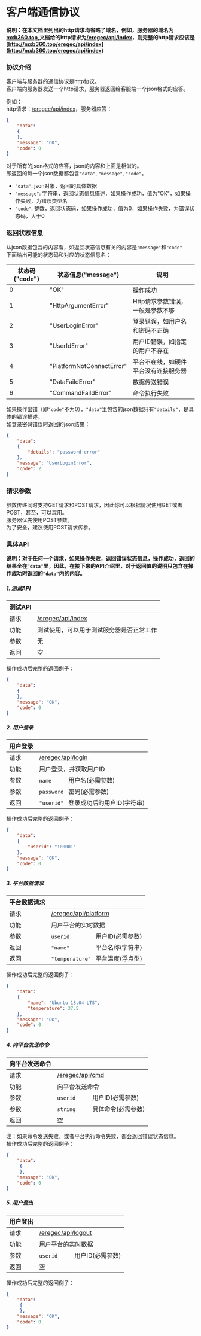 <!-- toc -->

# 客户端通信协议

**说明：在本文档里列出的http请求均省略了域名，例如，服务器的域名为[mxb360.top](http://mxb360.top),文档给的http请求为[/eregec/api/index](http://mxb360.top/eregec/api/index)，则完整的http请求应该是[http://mxb360.top/eregec/api/index](http://mxb360.top/eregec/api/index)**

### 协议介绍
客户端与服务器的通信协议是http协议。  
客户端向服务器发送一个http请求，服务器返回给客服端一个json格式的应答。  
  
例如：  
http请求：[/eregec/api/index](http://mxb360.top/eregec/api/index)，服务器应答：  
```json
{
    "data":
    {
    },
    "message": "OK",
    "code": 0
}
```
  
对于所有的json格式的应答，json的内容和上面是相似的。  
即返回的每一个json数据都包含`"data"`, `"message"`, `"code"`。  
* `"data"`: json对象，返回的具体数据
* `"message"`: 字符串，返回状态信息描述，如果操作成功，值为"OK"，如果操作失败，为错误类型名
* `"code"`: 整数，返回状态码，如果操作成功，值为0，如果操作失败，为错误状态码，大于0


### 返回状态信息
从json数据包含的内容看，如返回状态信息有关的内容是`"message"`和`"code"`  
下面给出可能的状态码和对应的状态信息名：  

| 状态码("code")  | 状态信息("message")           |   说明
|----------------|------------------------------|-------------------
| 0              | "OK"                         | 操作成功
| 1              | "HttpArgumentError"          | Http请求参数错误，一般是参数不够
| 2              | "UserLoginError"             | 登录错误，如用户名和密码不正确
| 3              | "UserIdError"                | 用户ID错误，如指定的用户不存在
| 4              | "PlatformNotConnectError"    | 平台不在线，如硬件平台没有连接服务器
| 5              | "DataFaildError"             | 数据传送错误
| 6              | "CommandFaildError"          | 命令执行失败

如果操作出错（即`"code"`不为0），`"data"`里包含的json数据只有`"details"`，是具体的错误描述。  
如登录密码错误时返回的json结果：
```json
{
    "data": 
    {
        "details": "password error"
    }, 
    "message": "UserLoginError", 
    "code": 2
}
```

### 请求参数

参数传递同时支持GET请求和POST请求，因此你可以根据情况使用GET或者POST，甚至，可以混用。  
服务器优先使用POST参数。  
为了安全，建议使用POST请求传参。


### 具体API

**说明：对于任何一个请求，如果操作失败，返回错误状态信息，操作成功，返回的结果全在`"data"`里，因此，在接下来的API介绍里，对于返回值的说明只包含在操作成功时返回的`"data"`内的内容。**
  
  
##### 1. 测试API
  测试API  | 　　 
-----------|-----------------------------------------------------------
  请求     | [/eregec/api/index](http://mxb360.top/eregec/api/index)  
  功能     | 测试使用，可以用于测试服务器是否正常工作  
  参数     | 无
  返回     | 空
操作成功后完整的返回例子：
```json
{
    "data":
    {
    },
    "message": "OK",
    "code": 0
}
```

##### 2. 用户登录
  用户登录  | 　　 
-----------|-----------------------------------------------------------
  请求     | [/eregec/api/login](http://mxb360.top/eregec/api/login)  
  功能     | 用户登录，并获取用户ID
  参数     | `name     ` 用户名(必需参数)
  参数     | `password ` 密码(必需参数)
  返回     | `"userid" ` 登录成功后的用户ID(字符串)
操作成功后完整的返回例子：
```json
{
    "data":
    {
        "userid": "100001"
    },
    "message": "OK",
    "code": 0
}
```

##### 3. 平台数据请求
平台数据请求| 　　 
-----------|-----------------------------------------------------------
  请求     | [/eregec/api/platform](http://mxb360.top/eregec/api/platform)  
  功能     | 用户平台的实时数据
  参数     | `userid        ` 用户ID(必需参数)
  返回     | `"name"        ` 平台名称(字符串)
  返回     | `"temperature" ` 平台温度(浮点型)
操作成功后完整的返回例子：
```json
{
    "data":
    {
        "name": "Ubuntu 18.04 LTS",
        "temperature": 37.5
    },
    "message": "OK",
    "code": 0
}
```

##### 4. 向平台发送命令
向平台发送命令 | 　　 
--------------|-----------------------------------------------------------
    请求      | [/eregec/api/cmd](http://mxb360.top/eregec/api/cmd)  
    功能      | 向平台发送命令
    参数      | `userid     ` 用户ID(必需参数)
    参数      | `string     ` 具体命令(必需参数)
    返回      | 空
注：如果命令发送失败，或者平台执行命令失败，都会返回错误状态信息。  
操作成功后完整的返回例子：
```json
{
    "data":
     {
     },
    "message": "OK",
    "code": 0
}
```

##### 5. 用户登出
用户登出   | 　　 
-----------|-----------------------------------------------------------
  请求     | [/eregec/api/logout](http://mxb360.top/eregec/api/logout)  
  功能     | 用户平台的实时数据
  参数     | `userid     ` 用户ID(必需参数)
  返回     | 空
操作成功后完整的返回例子：
```json
{
    "data":
     {
     },
    "message": "OK",
    "code": 0
}
```